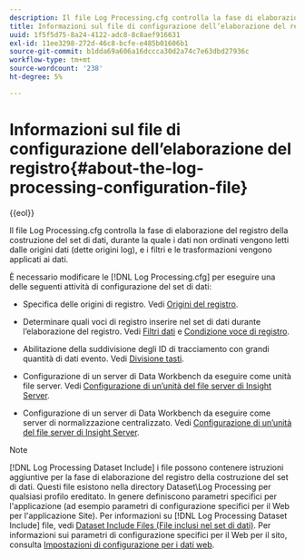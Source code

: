 ```yaml
---
description: Il file Log Processing.cfg controlla la fase di elaborazione del registro della costruzione del set di dati, durante la quale i dati non ordinati vengono letti dalle origini dati (dette origini log), e i filtri e le trasformazioni vengono applicati ai dati.
title: Informazioni sul file di configurazione dell’elaborazione del registro
uuid: 1f5f5d75-8a24-4122-adc8-8c8aef916631
exl-id: 11ee3298-272d-46c8-bcfe-e485b01606b1
source-git-commit: b1dda69a606a16dccca30d2a74c7e63dbd27936c
workflow-type: tm+mt
source-wordcount: '238'
ht-degree: 5%

---
```


# Informazioni sul file di configurazione dell’elaborazione del registro{#about-the-log-processing-configuration-file}

{{eol}}

Il file Log Processing.cfg controlla la fase di elaborazione del registro della costruzione del set di dati, durante la quale i dati non ordinati vengono letti dalle origini dati (dette origini log), e i filtri e le trasformazioni vengono applicati ai dati.

È necessario modificare le [!DNL Log Processing.cfg] per eseguire una delle seguenti attività di configurazione del set di dati:

* Specifica delle origini di registro. Vedi [Origini del registro](../../../home/c-dataset-const-proc/c-log-proc-config-file/c-log-sources.md).
* Determinare quali voci di registro inserire nel set di dati durante l’elaborazione del registro. Vedi [Filtri dati](../../../home/c-dataset-const-proc/c-log-proc-config-file/c-info-log-proc-param.md) e [Condizione voce di registro](../../../home/c-dataset-const-proc/c-log-proc-config-file/c-info-log-proc-param.md).

* Abilitazione della suddivisione degli ID di tracciamento con grandi quantità di dati evento. Vedi [Divisione tasti](../../../home/c-dataset-const-proc/c-log-proc-config-file/c-info-log-proc-param.md).
* Configurazione di un server di Data Workbench da eseguire come unità file server. Vedi [Configurazione di un’unità del file server di Insight Server](../../../home/c-dataset-const-proc/c-log-proc-config-file/c-ins-svr-file-svr-unit.md).
* Configurazione di un server di Data Workbench da eseguire come server di normalizzazione centralizzato. Vedi [Configurazione di un’unità del file server di Insight Server](../../../home/c-dataset-const-proc/c-log-proc-config-file/c-ins-svr-file-svr-unit.md).

>[!NOTE]
>
>[!DNL Log Processing Dataset Include] i file possono contenere istruzioni aggiuntive per la fase di elaborazione del registro della costruzione del set di dati. Questi file esistono nella directory Dataset\Log Processing per qualsiasi profilo ereditato. In genere definiscono parametri specifici per l&#39;applicazione (ad esempio parametri di configurazione specifici per il Web per l&#39;applicazione Site). Per informazioni su [!DNL Log Processing Dataset Include] file, vedi [Dataset Include Files (File inclusi nel set di dati)](../../../home/c-dataset-const-proc/c-dataset-inc-files/c-abt-dataset-inc-files.md). Per informazioni sui parametri di configurazione specifici per il Web per il sito, consulta [Impostazioni di configurazione per i dati web](../../../home/c-dataset-const-proc/c-config-web-data/c-config-web-data.md).
